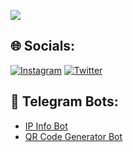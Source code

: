 ![](https://github-readme-stats.vercel.app/api/top-langs/?username=alirezasn3&theme=dark&hide_border=false&include_all_commits=true&count_private=true&layout=compact)
## 🌐 Socials:
[![Instagram](https://img.shields.io/badge/Instagram-%23E4405F.svg?logo=Instagram&logoColor=white)](https://instagram.com/alireza_saadatnia)
[![Twitter](https://img.shields.io/badge/Twitter-%231DA1F2.svg?logo=Twitter&logoColor=white)](https://twitter.com/alireza__sn)
## 🤖 Telegram Bots:
- [IP Info Bot](https://t.me/IpInfoFinderBot)
- [QR Code Generator Bot](https://t.me/QuickQrcBot)
